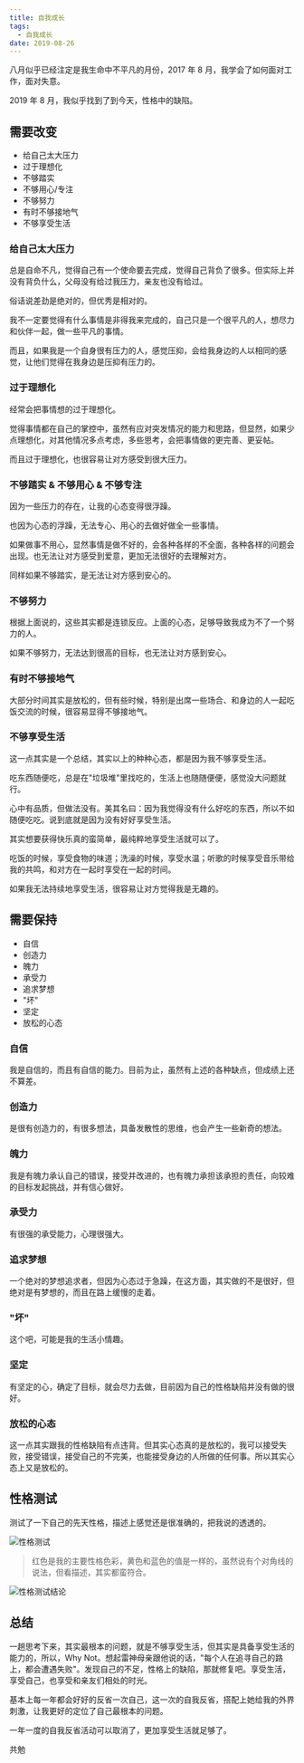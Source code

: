 ```yaml
---
title: 自我成长
tags:
  - 自我成长
date: 2019-08-26
---
```


八月似乎已经注定是我生命中不平凡的月份，2017 年 8 月，我学会了如何面对工作，面对失意。

2019 年 8 月，我似乎找到了到今天，性格中的缺陷。

## 需要改变

- 给自己太大压力
- 过于理想化
- 不够踏实
- 不够用心/专注
- 不够努力
- 有时不够接地气
- 不够享受生活

### 给自己太大压力

总是自命不凡，觉得自己有一个使命要去完成，觉得自己背负了很多。但实际上并没有背负什么，父母没有给过我压力，亲友也没有给过。

俗话说差劲是绝对的，但优秀是相对的。

我不一定要觉得有什么事情是非得我来完成的，自己只是一个很平凡的人，想尽力和伙伴一起，做一些平凡的事情。

而且，如果我是一个自身很有压力的人，感觉压抑，会给我身边的人以相同的感觉，让他们觉得在我身边是压抑有压力的。

### 过于理想化

经常会把事情想的过于理想化。

觉得事情都在自己的掌控中，虽然有应对突发情况的能力和思路，但显然，如果少点理想化，对其他情况多点考虑，多些思考，会把事情做的更完善、更妥帖。

而且过于理想化，也很容易让对方感受到很大压力。

### 不够踏实 & 不够用心 & 不够专注

因为一些压力的存在，让我的心态变得很浮躁。

也因为心态的浮躁，无法专心、用心的去做好做全一些事情。

如果做事不用心，显然事情是做不好的，会各种各样的不全面，各种各样的问题会出现。也无法让对方感受到爱意，更加无法很好的去理解对方。

同样如果不够踏实，是无法让对方感到安心的。

### 不够努力

根据上面说的，这些其实都是连锁反应。上面的心态，足够导致我成为不了一个努力的人。

如果不够努力，无法达到很高的目标，也无法让对方感到安心。

### 有时不够接地气

大部分时间其实是放松的，但有些时候，特别是出席一些场合、和身边的人一起吃饭交流的时候，很容易显得不够接地气。

### 不够享受生活

这一点其实是一个总结，其实以上的种种心态，都是因为我不够享受生活。

吃东西随便吃，总是在"垃圾堆"里找吃的，生活上也随随便便，感觉没大问题就行。

心中有品质，但做法没有。美其名曰：因为我觉得没有什么好吃的东西，所以不如随便吃吃。说到底就是因为没有好好享受生活。

其实想要获得快乐真的蛮简单，最纯粹地享受生活就可以了。

吃饭的时候，享受食物的味道；洗澡的时候，享受水温；听歌的时候享受音乐带给我的共鸣，和对方在一起时享受在一起的时间。

如果我无法持续地享受生活，很容易让对方觉得我是无趣的。

## 需要保持

- 自信
- 创造力
- 魄力
- 承受力
- 追求梦想
- "坏"
- 坚定
- 放松的心态

### 自信

我是自信的，而且有自信的能力。目前为止，虽然有上述的各种缺点，但成绩上还不算差。

### 创造力

是很有创造力的，有很多想法，具备发散性的思维，也会产生一些新奇的想法。

### 魄力

我是有魄力承认自己的错误，接受并改进的，也有魄力承担该承担的责任，向较难的目标发起挑战，并有信心做好。

### 承受力

有很强的承受能力，心理很强大。

### 追求梦想

一个绝对的梦想追求者，但因为心态过于急躁，在这方面，其实做的不是很好，但绝对是有梦想的，而且在路上缓慢的走着。

### "坏"

这个吧，可能是我的生活小情趣。

### 坚定

有坚定的心，确定了目标，就会尽力去做，目前因为自己的性格缺陷并没有做的很好。

### 放松的心态

这一点其实跟我的性格缺陷有点违背。但其实心态真的是放松的，我可以接受失败，接受错误，接受自己的不完美，也能接受身边的人所做的任何事。所以其实心态上又是放松的。

## 性格测试

测试了一下自己的先天性格，描述上感觉还是很准确的，把我说的透透的。

![性格测试](https://sherlockblaze.com/resources/img/myself/性格测试.png)

> 红色是我的主要性格色彩，黄色和蓝色的值是一样的，虽然说有个对角线的说法，但看描述，其实都蛮符合。

![性格测试结论](https://sherlockblaze.com/resources/img/myself/性格测试结论.png)

## 总结

一趟思考下来，其实最根本的问题，就是不够享受生活，但其实是具备享受生活的能力的，所以，Why Not。想起雷神母亲跟他说的话，"每个人在追寻自己的路上，都会遭遇失败"。发现自己的不足，性格上的缺陷，那就修复吧。享受生活，享受自己，也享受和亲友们相处的时光。

基本上每一年都会好好的反省一次自己，这一次的自我反省，搭配上她给我的外界刺激，让我更好的定位了自己最根本的问题。

一年一度的自我反省活动可以取消了，更加享受生活就足够了。

共勉